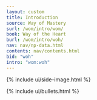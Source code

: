 ```yaml
---
layout: custom
title: Introduction
source: Way of Mastery
surl: /wom/intro/wom/
book: Way of the Heart
burl: /wom/intro/woh/
nav: nav/np-data.html
contents: nav/contents.html
bid: "woh"
intro: "wom:woh"
---
```


<div class="custom-side-image">
  {% include ui/side-image.html %}
</div>

{% include ui/bullets.html %}

